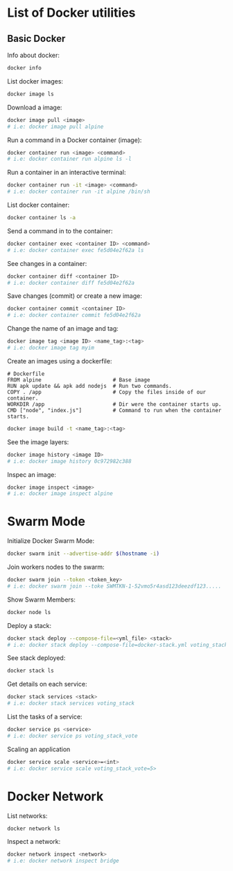 List of Docker utilities
===

Basic Docker
---

Info about docker:
```bash
docker info
```

List docker images:
```bash
docker image ls
```

Download a image:
```bash
docker image pull <image>
# i.e: docker image pull alpine
```

Run a command in a Docker container (image):
```bash
docker container run <image> <command>
# i.e: docker container run alpine ls -l
```

Run a container in an interactive terminal:
```bash
docker container run -it <image> <command>
# i.e: docker container run -it alpine /bin/sh
```

List docker container:
```bash
docker container ls -a
```

Send a command in to the container:
```bash
docker container exec <container ID> <command>
# i.e: docker container exec fe5d04e2f62a ls
```

See changes in a container:
```bash
docker container diff <container ID>
# i.e: docker container diff fe5d04e2f62a
```

Save changes (commit) or create a new image:
```bash
docker container commit <container ID>
# i.e: docker container commit fe5d04e2f62a
```

Change the name of an image and tag:
```bash
docker image tag <image ID> <name_tag>:<tag>
# i.e: docker image tag myim
```

Create an images using a dockerfile:
```dockerfile=
# Dockerfile
FROM alpine                       # Base image
RUN apk update && apk add nodejs  # Run two commands.
COPY . /app                       # Copy the files inside of our container.
WORKDIR /app                      # Dir were the container starts up.
CMD ["node", "index.js"]          # Command to run when the container starts.
```

```bash
docker image build -t <name_tag>:<tag>
```

See the image layers:
```bash
docker image history <image ID>
# i.e: docker image history 0c972982c388
```

Inspec an image:
```bash
docker image inspect <image>
# i.e: docker image inspect alpine
```

Swarm Mode
===

Initialize Docker Swarm Mode:
```bash
docker swarm init --advertise-addr $(hostname -i)
```

Join workers nodes to the swarm:
```bash
docker swarm join --token <token_key>
# i.e: docker swarm join --toke SWMTKN-1-52vmo5r4asd123deezdf123.....
```

Show Swarm Members:
```bash
docker node ls
```

Deploy a stack:
```bash
docker stack deploy --compose-file=<yml_file> <stack>
# i.e: docker stack deploy --compose-file=docker-stack.yml voting_stack
```

See stack deployed:
```bash
docker stack ls
```

Get details on each service:
```bash
docker stack services <stack>
# i.e: docker stack services voting_stack
```

List the tasks of a service:
```bash
docker service ps <service>
# i.e: docker service ps voting_stack_vote
```

Scaling an application
```bash
docker service scale <service>=<int>
# i.e: docker service scale voting_stack_vote=5>
```

Docker Network
===

List networks:
```bash
docker network ls
```

Inspect a network:
```bash
docker network inspect <network>
# i.e: docker network inspect bridge
```